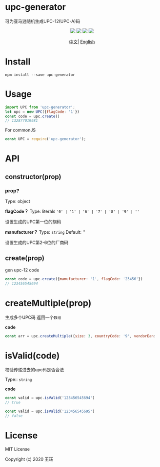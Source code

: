 # upc-generator
可为亚马逊随机生成UPC-12(UPC-A)码
<p align="center">
     <a href="https://travis-ci.org/wangjue666/upc-generator"><img src="https://travis-ci.org/wangjue666/upc-generator.svg?branch=master" /></a>
    <a></a>
    <a href="https://npmcharts.com/compare/upc-generator?minimal=true" rel="nofollow"><img src="https://img.shields.io/npm/dm/upc-generator.svg" style="max-width:100%;"></a>
    <a href="https://www.npmjs.com/package/upc-generator" rel="nofollow"><img src="https://img.shields.io/npm/v/upc-generator.svg" style="max-width:100%;"></a>
    <a href="https://www.npmjs.com/package/upc-generator" rel="nofollow"><img src="https://img.shields.io/npm/l/upc-generator.svg?style=flat" style="max-width:100%;"></a>
</p>

<p align="center">
<a href="./README_zh.md">中文</a>|
<a href="./README.md">English</a>
</p>

# Install

```shell
npm install --save upc-generator
```

# Usage

```javascript
import UPC from 'upc-generator';
let upc = new UPC({flagCode: '1'})
const code = upc.create()
// 132877019981
```

For commonJS

```javascript
const UPC = require('upc-generator');
```

# API
## constructor(prop)

### prop?

Type: object

**flagCode？**
Type: literals `'0' | '1' | '6' | '7' | '8' | '9' | ''` 

设置生成的UPC第一位的旗码

**manufacturer？**
Type: `string` Default: ''

设置生成的UPC第2-6位的厂商码


## create(prop)
gen upc-12 code
```javascript
const code = upc.create({manufacturer: '1', flagCode: '23456'})
// 123456545694
```

# createMultiple(prop)
生成多个UPC码 返回一个`数组`

**code**

```javascript
const arr = upc.createMultiple({size: 3, countryCode: '9', vendorEan: '87654'})
```

# isValid(code)

校验传递进去的upc码是否合法

Type:: `string`

**code**

```javascript
const valid = upc.isValid('123456545694')
// true

const valid = upc.isValid('123456545695')
// false

```

# License

MIT License

Copyright (c) 2020 王珏